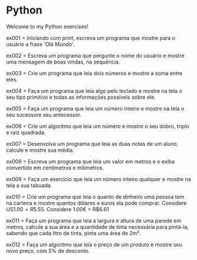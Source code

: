 # Python
Welcome to my Python exercises!

ex001 = Iniciando com print, escreva um programa que mostre para o usuário a frase 'Olá Mundo'.

ex002 = Escreva um programa que pergunte o nome do usuário e mostre uma mensagem de boas vindas, na sequência.

ex003 = Crie um programa que leia dois números e mostre a soma entre eles.

ex004 = Faça um programa que leia algo pelo teclado e mostre na tela o seu tipo primitivo e todas as informações possíveis sobre ele.

ex005 = Faça um programa que leia um número inteiro e mostre na tela o seu sucessore seu antecessor.

ex006 = Crie um algoritmo que leia um número e mostre o seu dobro, triplo e raiz quadrada.

ex007 = Desenvolva um programa que leia as duas notas  de um aluno, calcule e mostre sua média.

ex008 = Escreva um programa que leia um valor em metros e o exiba convertido em centimetros e milimetros.

ex009 = Faça um exercicio que leia um número inteiro qualquer e mostre na tela a sua tabuada.

ex010 = Crie um programa que leia o quanto de dinheiro uma pessoa tem na carteira e mostre quantos dólares e euros ela pode comprar. Considere US$1.00 = R$5.55.
Considere 1.00€ = R$6.61

ex011 = Faça um programa  que leia a largura e altura de uma parede em metros, calcule a sua área e a quantidade de tinta necessária para pintá-la, sabendo que cada litro de tinta, pinta uma área de 2m².

ex012 = Faça um algoritmo que leia o preço de um produto e mostre seu novo preço, com 5% de desconto.


